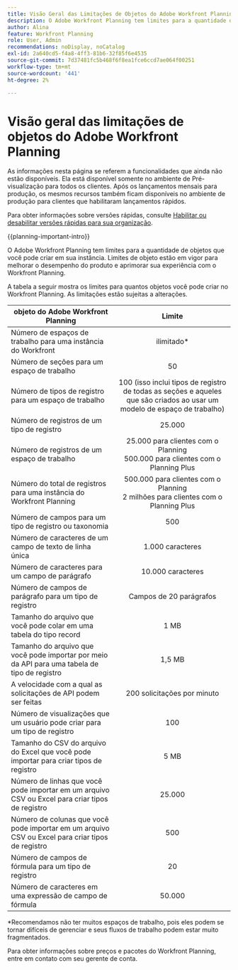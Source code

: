 ```yaml
---
title: Visão Geral das Limitações de Objetos do Adobe Workfront Planning
description: O Adobe Workfront Planning tem limites para a quantidade de objetos que você pode criar em sua instância. Limites de objeto estão em vigor para melhorar o desempenho do produto e aprimorar sua experiência com o Workfront Planning.
author: Alina
feature: Workfront Planning
role: User, Admin
recommendations: noDisplay, noCatalog
exl-id: 2a640cd5-f4a8-4ff3-81b6-32f85f6e4535
source-git-commit: 7d37481fc5b468f6f8ea1fce6ccd7ae064f00251
workflow-type: tm+mt
source-wordcount: '441'
ht-degree: 2%

---
```



<!--keep the 30 connection limit in yellow till Jan 2026-->

# Visão geral das limitações de objetos do Adobe Workfront Planning

<span class="preview">As informações nesta página se referem a funcionalidades que ainda não estão disponíveis. Ela está disponível somente no ambiente de Pré-visualização para todos os clientes. Após os lançamentos mensais para produção, os mesmos recursos também ficam disponíveis no ambiente de produção para clientes que habilitaram lançamentos rápidos.</span>

<span class="preview">Para obter informações sobre versões rápidas, consulte [Habilitar ou desabilitar versões rápidas para sua organização](/help/quicksilver/administration-and-setup/set-up-workfront/configure-system-defaults/enable-fast-release-process.md). </span>

{{planning-important-intro}}


O Adobe Workfront Planning tem limites para a quantidade de objetos que você pode criar em sua instância. Limites de objeto estão em vigor para melhorar o desempenho do produto e aprimorar sua experiência com o Workfront Planning.

A tabela a seguir mostra os limites para quantos objetos você pode criar no Workfront Planning. As limitações estão sujeitas a alterações.

| objeto do Adobe Workfront Planning | Limite |
|-------------------------------------------------------------------------------|:---------------------------------------------------------------------------------------------------------------:|
| Número de espaços de trabalho para uma instância do Workfront | ilimitado* |
| Número de seções para um espaço de trabalho | 50 |
| Número de tipos de registro para um espaço de trabalho | 100 (isso inclui tipos de registro de todas as seções e aqueles que são criados ao usar um modelo de espaço de trabalho) |
| Número de registros de um tipo de registro | 25.000 |
| Número de registros de um espaço de trabalho | 25.000 para clientes com o Planning <br> 500.000 para clientes com o Planning Plus |
| Número do total de registros para uma instância do Workfront Planning | 500.000 para clientes com o Planning <br>2 milhões para clientes com o Planning Plus |
| Número de campos para um tipo de registro ou taxonomia | 500 |
| Número de caracteres de um campo de texto de linha única | 1.000 caracteres |
| Número de caracteres para um campo de parágrafo | 10.000 caracteres |
| Número de campos de parágrafo para um tipo de registro | Campos de 20 parágrafos |
| Tamanho do arquivo que você pode colar em uma tabela do tipo record | 1 MB |
| Tamanho do arquivo que você pode importar por meio da API para uma tabela de tipo de registro | 1,5 MB |
| A velocidade com a qual as solicitações de API podem ser feitas | 200 solicitações por minuto |
| Número de visualizações que um usuário pode criar para um tipo de registro | 100 |
| Tamanho do CSV do arquivo do Excel que você pode importar para criar tipos de registro | 5 MB |
| Número de linhas que você pode importar em um arquivo CSV ou Excel para criar tipos de registro | 25.000 |
| Número de colunas que você pode importar em um arquivo CSV ou Excel para criar tipos de registro | 500 |
| <span class="preview">Número de campos de fórmula para um tipo de registro</span> | <span class="preview">20</span> |
| <span class="preview">Número de caracteres em uma expressão de campo de fórmula</span> | <span class="preview">50.000</span> |


<!-- Add this after the formula fields limit above:

| <span class="preview">Number of connection fields for one record type</span> | <span class="preview">30</span> |-->

*Recomendamos não ter muitos espaços de trabalho, pois eles podem se tornar difíceis de gerenciar e seus fluxos de trabalho podem estar muito fragmentados.

Para obter informações sobre preços e pacotes do Workfront Planning, entre em contato com seu gerente de conta.

<!--
****************KEEP THIS COMMENTED OUT:

**This functionality has been temporarily removed and it will be available at a later date.**********************
-->


<!--OLD limitations (before GA:)

|       Adobe Workfront Planning  object                                                          |                                                        Limit                                                    |
|-------------------------------------------------------------------------------|:---------------------------------------------------------------------------------------------------------------:|
|     Number of Workspaces for one Workfront instance                                      |   1,000                                                                                                         |
|     Number of sections for one workspace                                      |   50                                                                                                         |
|     Number of Record Types for one workspace                                            |   1,000 (this includes record types from all sections and those that are created when using a workspace template)  |
|     Number of records for one record type                                               |   50,000                                                                                                        |
|     Number of fields for one record type or taxonomy                            |   500                                                                                                           |
|     Number of characters for a text field                                                               |   1,000 characters                                                                                              |
|     Size of file that you can paste in a record type table                    |   1MB                                                                                                           |
|     Size of file that you can import through the API for a record type table  |   1.5MB                                                                                                         |
|     The rate at which API requests can be made                                    |   200 requests per minute                                                                                       |
| Number of views one user can create for one record type | 100 |

-->
<!--| Size of CSV of Excel file you can import* | 5MB |-->

<!--[!IMPORTANT]
>
>*This functionality has been temporarily removed and it will be available at a later date.-->

